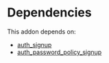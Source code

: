 # Dependencies

This addon depends on:

- [auth_signup](https://github.com/bringout/oca-ocb-security/tree/9d3d20ba5eaca057c268869e706c2a3329b495c2/odoo-bringout-oca-ocb-auth_signup)
- [auth_password_policy_signup](https://github.com/bringout/oca-ocb-security/tree/9d3d20ba5eaca057c268869e706c2a3329b495c2/odoo-bringout-oca-ocb-auth_password_policy_signup)
